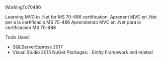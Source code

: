 WorkingTo70486

Learning MVC in .Net for MS 70-486 certification.
Aprenent MVC en .Net per a la certificació MS 70-486
Aprendiendo MVC en .Net para la certificacion MS 70-486


Tools Used:
- SQLServerExpress 2017
- Visual Studio 2015
    NuGet Packages:
        · Entity Framework and related
